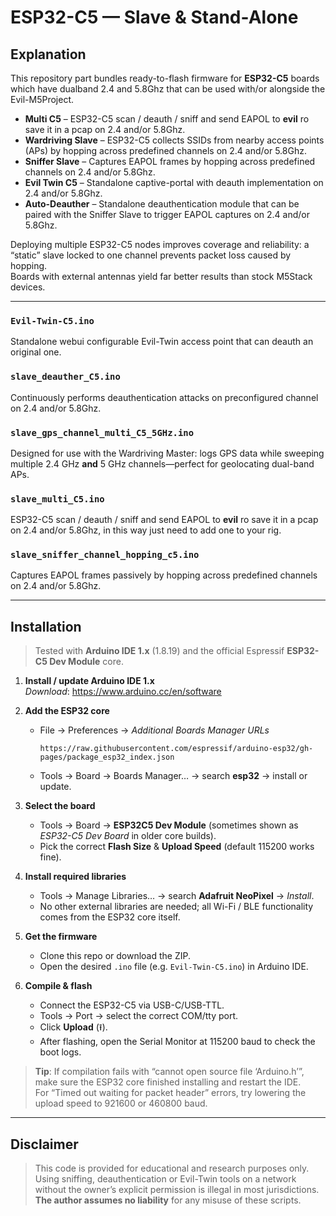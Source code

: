 # ESP32-C5 — Slave & Stand-Alone

## Explanation

This repository part bundles ready-to-flash firmware for **ESP32-C5** boards which have dualband 2.4 and 5.8Ghz that can be used with/or alongside ​the Evil-M5Project.

- **Multi C5** – ESP32-C5 scan / deauth / sniff and send EAPOL to **evil** ro save it in a pcap on 2.4 and/or 5.8Ghz.
- **Wardriving Slave** – ESP32-C5 collects SSIDs from nearby access points (APs) by hopping across predefined channels on 2.4 and/or 5.8Ghz.  
- **Sniffer Slave** – Captures EAPOL frames by hopping across predefined channels on 2.4 and/or 5.8Ghz.   
- **Evil Twin C5** – Standalone captive-portal with deauth implementation on 2.4 and/or 5.8Ghz.  
- **Auto-Deauther** – Standalone deauthentication module that can be paired with the Sniffer Slave to trigger EAPOL captures on 2.4 and/or 5.8Ghz.

Deploying multiple ESP32-C5 nodes improves coverage and reliability: a “static” slave locked to one channel prevents packet loss caused by hopping.  
Boards with external antennas yield far better results than stock M5Stack devices. 

---

### `Evil-Twin-C5.ino`
Standalone webui configurable Evil-Twin access point that can deauth an original one.

### `slave_deauther_C5.ino`
Continuously performs deauthentication attacks on preconfigured channel on 2.4 and/or 5.8Ghz.

### `slave_gps_channel_multi_C5_5GHz.ino`
Designed for use with the Wardriving Master: logs GPS data while sweeping multiple 2.4 GHz **and** 5 GHz channels—perfect for geolocating dual-band APs.

### `slave_multi_C5.ino`
ESP32-C5 scan / deauth / sniff and send EAPOL to **evil** ro save it in a pcap on 2.4 and/or 5.8Ghz, in this way just need to add one to your rig.

### `slave_sniffer_channel_hopping_c5.ino`
Captures EAPOL frames passively by hopping across predefined channels on 2.4 and/or 5.8Ghz.  

---

## Installation

> Tested with **Arduino IDE 1.x** (1.8.19) and the official Espressif **ESP32-C5 Dev Module** core.

1. **Install / update Arduino IDE 1.x**  
   *Download*: <https://www.arduino.cc/en/software>  

2. **Add the ESP32 core**  
   * File → Preferences → *Additional Boards Manager URLs*  
     ```
     https://raw.githubusercontent.com/espressif/arduino-esp32/gh-pages/package_esp32_index.json
     ```  
   * Tools → Board → Boards Manager… → search **esp32** → install or update.

3. **Select the board**  
   * Tools → Board → **ESP32C5 Dev Module** (sometimes shown as *ESP32-C5 Dev Board* in older core builds).  
   * Pick the correct **Flash Size** & **Upload Speed** (default 115200 works fine).

4. **Install required libraries**  
   * Tools → Manage Libraries… → search **Adafruit NeoPixel** → *Install*.  
   * No other external libraries are needed; all Wi-Fi / BLE functionality comes from the ESP32 core itself.

5. **Get the firmware**  
   * Clone this repo or download the ZIP.  
   * Open the desired `.ino` file (e.g. `Evil-Twin-C5.ino`) in Arduino IDE.

6. **Compile & flash**  
   * Connect the ESP32-C5 via USB-C/USB-TTL.  
   * Tools → Port → select the correct COM/tty port.  
   * Click **Upload** (⭱).  
   * After flashing, open the Serial Monitor at 115200 baud to check the boot logs.

> **Tip**: If compilation fails with “cannot open source file ‘Arduino.h’”, make sure the ESP32 core finished installing and restart the IDE.  
> For “Timed out waiting for packet header” errors, try lowering the upload speed to 921600 or 460800 baud.

---

## Disclaimer

> This code is provided for educational and research purposes only.  
> Using sniffing, deauthentication or Evil-Twin tools on a network without the owner’s explicit permission is illegal in most jurisdictions.  
> **The author assumes no liability** for any misuse of these scripts.
